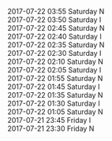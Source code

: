 2017-07-22 03:55 Saturday  N  
2017-07-22 03:50 Saturday  I  
2017-07-22 02:45 Saturday  N  
2017-07-22 02:40 Saturday  I  
2017-07-22 02:35 Saturday  N  
2017-07-22 02:30 Saturday  I  
2017-07-22 02:10 Saturday  N  
2017-07-22 02:05 Saturday  I  
2017-07-22 01:55 Saturday  N  
2017-07-22 01:45 Saturday  I  
2017-07-22 01:35 Saturday  N  
2017-07-22 01:30 Saturday  I  
2017-07-22 01:05 Saturday  N  
2017-07-21 23:45 Friday  I  
2017-07-21 23:30 Friday  N  
